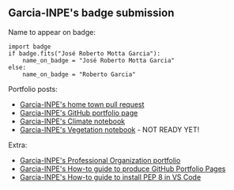 
## Garcia-INPE's badge submission

Name to appear on badge: 

```
import badge
if badge.fits("José Roberto Motta Garcia"):
    name_on_badge = "José Roberto Motta Garcia"
else:
    name_on_badge = "Roberto Garcia"
```

Portfolio posts:

* [Garcia-INPE's home town pull request](https://github.com/cu-esiil-edu/hometowns/pull/11)
* [Garcia-INPE's GitHub portfolio page](https://Garcia-INPE.github.io/)
* [Garcia-INPE's Climate notebook](https://Garcia-INPE.github.io/assets/notebooks/Reproducible_Science_From_Theory_To_Practice.html)
* [Garcia-INPE's Vegetation notebook](https://Garcia-INPE.github.io/notebooks/02-vegetation.html) - NOT READY YET!

Extra:

* [Garcia-INPE's Professional Organization portfolio](https://ai-sismom.github.io/)
* [Garcia-INPE's How-to guide to produce GitHub Portfolio Pages](https://github.com/Garcia-INPE/Tutorials/blob/main/Tut-GitHubPages.md)
* [Garcia-INPE's How-to guide to install PEP 8 in VS Code](https://github.com/Garcia-INPE/Tutorials/blob/main/Tut-PEP8_in_VSCode.md)
